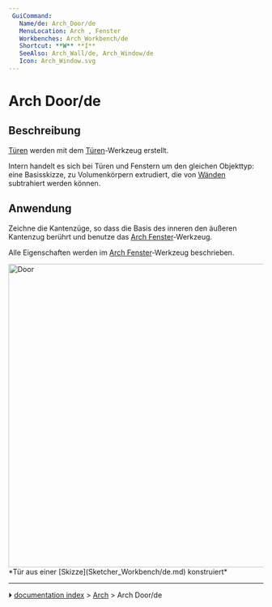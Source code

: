 ```yaml
---
 GuiCommand:
   Name/de: Arch_Door/de
   MenuLocation: Arch , Fenster
   Workbenches: Arch_Workbench/de
   Shortcut: **W** **I**
   SeeAlso: Arch_Wall/de, Arch_Window/de
   Icon: Arch_Window.svg
---
```


# Arch Door/de

## Beschreibung

[Türen](Arch_Door/de.md) werden mit dem [Türen](Arch_Window/de.md)-Werkzeug erstellt.

Intern handelt es sich bei Türen und Fenstern um den gleichen Objekttyp: eine Basisskizze, zu Volumenkörpern extrudiert, die von [Wänden](Arch_Wall/de.md) subtrahiert werden können.

## Anwendung

Zeichne die Kantenzüge, so dass die Basis des inneren den äußeren Kantenzug berührt und benutze das [Arch Fenster](Arch_Window/de.md)-Werkzeug.

Alle Eigenschaften werden im [Arch Fenster](Arch_Window/de.md)-Werkzeug beschrieben.

<img alt="Door" src=images/Arch_door.jpg  style="width:600px;"> 
*Tür aus einer [Skizze](Sketcher_Workbench/de.md) konstruiert*



---
⏵ [documentation index](../README.md) > [Arch](Arch_Workbench.md) > Arch Door/de
